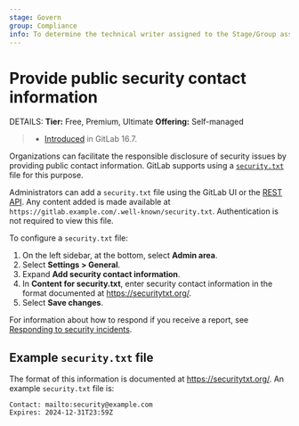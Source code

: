 ```yaml
---
stage: Govern
group: Compliance
info: To determine the technical writer assigned to the Stage/Group associated with this page, see https://handbook.gitlab.com/handbook/product/ux/technical-writing/#assignments
---
```


# Provide public security contact information

DETAILS:
**Tier:** Free, Premium, Ultimate
**Offering:** Self-managed

> - [Introduced](https://gitlab.com/gitlab-org/gitlab/-/issues/433210) in GitLab 16.7.

Organizations can facilitate the responsible disclosure of security issues by
providing public contact information. GitLab supports using a
[`security.txt`](https://securitytxt.org/) file for this purpose.

Administrators can add a `security.txt` file using the GitLab UI or the
[REST API](../../api/settings.md#change-application-settings).
Any content added is made available at
`https://gitlab.example.com/.well-known/security.txt`. Authentication is not
required to view this file.

To configure a `security.txt` file:

1. On the left sidebar, at the bottom, select **Admin area**.
1. Select **Settings > General**.
1. Expand **Add security contact information**.
1. In **Content for security.txt**, enter security contact information in the
   format documented at <https://securitytxt.org/>.
1. Select **Save changes**.

For information about how to respond if you receive a report, see
[Responding to security incidents](../../security/responding_to_security_incidents.md).

## Example `security.txt` file

The format of this information is documented at <https://securitytxt.org/>.
An example `security.txt` file is:

```plaintext
Contact: mailto:security@example.com
Expires: 2024-12-31T23:59Z
```
